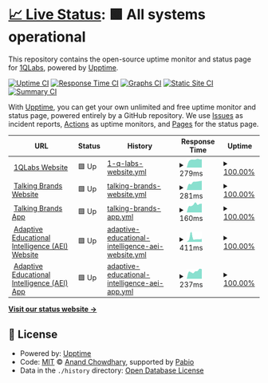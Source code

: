# [📈 Live Status](https://status.1qlabs.ai): <!--live status--> **🟩 All systems operational**

This repository contains the open-source uptime monitor and status page for [1QLabs](https://www.1qlabs.ai), powered by [Upptime](https://github.com/upptime/upptime).

[![Uptime CI](https://github.com/1QLabs/status/workflows/Uptime%20CI/badge.svg)](https://github.com/1QLabs/status/actions?query=workflow%3A%22Uptime+CI%22)
[![Response Time CI](https://github.com/1QLabs/status/workflows/Response%20Time%20CI/badge.svg)](https://github.com/1QLabs/status/actions?query=workflow%3A%22Response+Time+CI%22)
[![Graphs CI](https://github.com/1QLabs/status/workflows/Graphs%20CI/badge.svg)](https://github.com/1QLabs/status/actions?query=workflow%3A%22Graphs+CI%22)
[![Static Site CI](https://github.com/1QLabs/status/workflows/Static%20Site%20CI/badge.svg)](https://github.com/1QLabs/status/actions?query=workflow%3A%22Static+Site+CI%22)
[![Summary CI](https://github.com/1QLabs/status/workflows/Summary%20CI/badge.svg)](https://github.com/1QLabs/status/actions?query=workflow%3A%22Summary+CI%22)

With [Upptime](https://upptime.js.org), you can get your own unlimited and free uptime monitor and status page, powered entirely by a GitHub repository. We use [Issues](https://github.com/1QLabs/status/issues) as incident reports, [Actions](https://github.com/1QLabs/status/actions) as uptime monitors, and [Pages](https://status.1qlabs.ai) for the status page.

<!--start: status pages-->
<!-- This summary is generated by Upptime (https://github.com/upptime/upptime) -->
<!-- Do not edit this manually, your changes will be overwritten -->
<!-- prettier-ignore -->
| URL | Status | History | Response Time | Uptime |
| --- | ------ | ------- | ------------- | ------ |
| <img alt="" src="https://icons.duckduckgo.com/ip3/www.1qlabs.ai.ico" height="13"> [1QLabs Website](https://www.1qlabs.ai) | 🟩 Up | [1-q-labs-website.yml](https://github.com/1QLabs/status/commits/HEAD/history/1-q-labs-website.yml) | <details><summary><img alt="Response time graph" src="./graphs/1-q-labs-website/response-time-week.png" height="20"> 279ms</summary><br><a href="https://status.1qlabs.ai/history/1-q-labs-website"><img alt="Response time 283" src="https://img.shields.io/endpoint?url=https%3A%2F%2Fraw.githubusercontent.com%2F1QLabs%2Fstatus%2FHEAD%2Fapi%2F1-q-labs-website%2Fresponse-time.json"></a><br><a href="https://status.1qlabs.ai/history/1-q-labs-website"><img alt="24-hour response time 258" src="https://img.shields.io/endpoint?url=https%3A%2F%2Fraw.githubusercontent.com%2F1QLabs%2Fstatus%2FHEAD%2Fapi%2F1-q-labs-website%2Fresponse-time-day.json"></a><br><a href="https://status.1qlabs.ai/history/1-q-labs-website"><img alt="7-day response time 279" src="https://img.shields.io/endpoint?url=https%3A%2F%2Fraw.githubusercontent.com%2F1QLabs%2Fstatus%2FHEAD%2Fapi%2F1-q-labs-website%2Fresponse-time-week.json"></a><br><a href="https://status.1qlabs.ai/history/1-q-labs-website"><img alt="30-day response time 267" src="https://img.shields.io/endpoint?url=https%3A%2F%2Fraw.githubusercontent.com%2F1QLabs%2Fstatus%2FHEAD%2Fapi%2F1-q-labs-website%2Fresponse-time-month.json"></a><br><a href="https://status.1qlabs.ai/history/1-q-labs-website"><img alt="1-year response time 283" src="https://img.shields.io/endpoint?url=https%3A%2F%2Fraw.githubusercontent.com%2F1QLabs%2Fstatus%2FHEAD%2Fapi%2F1-q-labs-website%2Fresponse-time-year.json"></a></details> | <details><summary><a href="https://status.1qlabs.ai/history/1-q-labs-website">100.00%</a></summary><a href="https://status.1qlabs.ai/history/1-q-labs-website"><img alt="All-time uptime 100.00%" src="https://img.shields.io/endpoint?url=https%3A%2F%2Fraw.githubusercontent.com%2F1QLabs%2Fstatus%2FHEAD%2Fapi%2F1-q-labs-website%2Fuptime.json"></a><br><a href="https://status.1qlabs.ai/history/1-q-labs-website"><img alt="24-hour uptime 100.00%" src="https://img.shields.io/endpoint?url=https%3A%2F%2Fraw.githubusercontent.com%2F1QLabs%2Fstatus%2FHEAD%2Fapi%2F1-q-labs-website%2Fuptime-day.json"></a><br><a href="https://status.1qlabs.ai/history/1-q-labs-website"><img alt="7-day uptime 100.00%" src="https://img.shields.io/endpoint?url=https%3A%2F%2Fraw.githubusercontent.com%2F1QLabs%2Fstatus%2FHEAD%2Fapi%2F1-q-labs-website%2Fuptime-week.json"></a><br><a href="https://status.1qlabs.ai/history/1-q-labs-website"><img alt="30-day uptime 100.00%" src="https://img.shields.io/endpoint?url=https%3A%2F%2Fraw.githubusercontent.com%2F1QLabs%2Fstatus%2FHEAD%2Fapi%2F1-q-labs-website%2Fuptime-month.json"></a><br><a href="https://status.1qlabs.ai/history/1-q-labs-website"><img alt="1-year uptime 100.00%" src="https://img.shields.io/endpoint?url=https%3A%2F%2Fraw.githubusercontent.com%2F1QLabs%2Fstatus%2FHEAD%2Fapi%2F1-q-labs-website%2Fuptime-year.json"></a></details>
| <img alt="" src="https://icons.duckduckgo.com/ip3/www.talkingbrands.ai.ico" height="13"> [Talking Brands Website](https://www.talkingbrands.ai) | 🟩 Up | [talking-brands-website.yml](https://github.com/1QLabs/status/commits/HEAD/history/talking-brands-website.yml) | <details><summary><img alt="Response time graph" src="./graphs/talking-brands-website/response-time-week.png" height="20"> 281ms</summary><br><a href="https://status.1qlabs.ai/history/talking-brands-website"><img alt="Response time 250" src="https://img.shields.io/endpoint?url=https%3A%2F%2Fraw.githubusercontent.com%2F1QLabs%2Fstatus%2FHEAD%2Fapi%2Ftalking-brands-website%2Fresponse-time.json"></a><br><a href="https://status.1qlabs.ai/history/talking-brands-website"><img alt="24-hour response time 281" src="https://img.shields.io/endpoint?url=https%3A%2F%2Fraw.githubusercontent.com%2F1QLabs%2Fstatus%2FHEAD%2Fapi%2Ftalking-brands-website%2Fresponse-time-day.json"></a><br><a href="https://status.1qlabs.ai/history/talking-brands-website"><img alt="7-day response time 281" src="https://img.shields.io/endpoint?url=https%3A%2F%2Fraw.githubusercontent.com%2F1QLabs%2Fstatus%2FHEAD%2Fapi%2Ftalking-brands-website%2Fresponse-time-week.json"></a><br><a href="https://status.1qlabs.ai/history/talking-brands-website"><img alt="30-day response time 247" src="https://img.shields.io/endpoint?url=https%3A%2F%2Fraw.githubusercontent.com%2F1QLabs%2Fstatus%2FHEAD%2Fapi%2Ftalking-brands-website%2Fresponse-time-month.json"></a><br><a href="https://status.1qlabs.ai/history/talking-brands-website"><img alt="1-year response time 250" src="https://img.shields.io/endpoint?url=https%3A%2F%2Fraw.githubusercontent.com%2F1QLabs%2Fstatus%2FHEAD%2Fapi%2Ftalking-brands-website%2Fresponse-time-year.json"></a></details> | <details><summary><a href="https://status.1qlabs.ai/history/talking-brands-website">100.00%</a></summary><a href="https://status.1qlabs.ai/history/talking-brands-website"><img alt="All-time uptime 100.00%" src="https://img.shields.io/endpoint?url=https%3A%2F%2Fraw.githubusercontent.com%2F1QLabs%2Fstatus%2FHEAD%2Fapi%2Ftalking-brands-website%2Fuptime.json"></a><br><a href="https://status.1qlabs.ai/history/talking-brands-website"><img alt="24-hour uptime 100.00%" src="https://img.shields.io/endpoint?url=https%3A%2F%2Fraw.githubusercontent.com%2F1QLabs%2Fstatus%2FHEAD%2Fapi%2Ftalking-brands-website%2Fuptime-day.json"></a><br><a href="https://status.1qlabs.ai/history/talking-brands-website"><img alt="7-day uptime 100.00%" src="https://img.shields.io/endpoint?url=https%3A%2F%2Fraw.githubusercontent.com%2F1QLabs%2Fstatus%2FHEAD%2Fapi%2Ftalking-brands-website%2Fuptime-week.json"></a><br><a href="https://status.1qlabs.ai/history/talking-brands-website"><img alt="30-day uptime 100.00%" src="https://img.shields.io/endpoint?url=https%3A%2F%2Fraw.githubusercontent.com%2F1QLabs%2Fstatus%2FHEAD%2Fapi%2Ftalking-brands-website%2Fuptime-month.json"></a><br><a href="https://status.1qlabs.ai/history/talking-brands-website"><img alt="1-year uptime 100.00%" src="https://img.shields.io/endpoint?url=https%3A%2F%2Fraw.githubusercontent.com%2F1QLabs%2Fstatus%2FHEAD%2Fapi%2Ftalking-brands-website%2Fuptime-year.json"></a></details>
| <img alt="" src="https://icons.duckduckgo.com/ip3/app.talkingbrands.ai.ico" height="13"> [Talking Brands App](https://app.talkingbrands.ai) | 🟩 Up | [talking-brands-app.yml](https://github.com/1QLabs/status/commits/HEAD/history/talking-brands-app.yml) | <details><summary><img alt="Response time graph" src="./graphs/talking-brands-app/response-time-week.png" height="20"> 160ms</summary><br><a href="https://status.1qlabs.ai/history/talking-brands-app"><img alt="Response time 139" src="https://img.shields.io/endpoint?url=https%3A%2F%2Fraw.githubusercontent.com%2F1QLabs%2Fstatus%2FHEAD%2Fapi%2Ftalking-brands-app%2Fresponse-time.json"></a><br><a href="https://status.1qlabs.ai/history/talking-brands-app"><img alt="24-hour response time 154" src="https://img.shields.io/endpoint?url=https%3A%2F%2Fraw.githubusercontent.com%2F1QLabs%2Fstatus%2FHEAD%2Fapi%2Ftalking-brands-app%2Fresponse-time-day.json"></a><br><a href="https://status.1qlabs.ai/history/talking-brands-app"><img alt="7-day response time 160" src="https://img.shields.io/endpoint?url=https%3A%2F%2Fraw.githubusercontent.com%2F1QLabs%2Fstatus%2FHEAD%2Fapi%2Ftalking-brands-app%2Fresponse-time-week.json"></a><br><a href="https://status.1qlabs.ai/history/talking-brands-app"><img alt="30-day response time 147" src="https://img.shields.io/endpoint?url=https%3A%2F%2Fraw.githubusercontent.com%2F1QLabs%2Fstatus%2FHEAD%2Fapi%2Ftalking-brands-app%2Fresponse-time-month.json"></a><br><a href="https://status.1qlabs.ai/history/talking-brands-app"><img alt="1-year response time 139" src="https://img.shields.io/endpoint?url=https%3A%2F%2Fraw.githubusercontent.com%2F1QLabs%2Fstatus%2FHEAD%2Fapi%2Ftalking-brands-app%2Fresponse-time-year.json"></a></details> | <details><summary><a href="https://status.1qlabs.ai/history/talking-brands-app">100.00%</a></summary><a href="https://status.1qlabs.ai/history/talking-brands-app"><img alt="All-time uptime 100.00%" src="https://img.shields.io/endpoint?url=https%3A%2F%2Fraw.githubusercontent.com%2F1QLabs%2Fstatus%2FHEAD%2Fapi%2Ftalking-brands-app%2Fuptime.json"></a><br><a href="https://status.1qlabs.ai/history/talking-brands-app"><img alt="24-hour uptime 100.00%" src="https://img.shields.io/endpoint?url=https%3A%2F%2Fraw.githubusercontent.com%2F1QLabs%2Fstatus%2FHEAD%2Fapi%2Ftalking-brands-app%2Fuptime-day.json"></a><br><a href="https://status.1qlabs.ai/history/talking-brands-app"><img alt="7-day uptime 100.00%" src="https://img.shields.io/endpoint?url=https%3A%2F%2Fraw.githubusercontent.com%2F1QLabs%2Fstatus%2FHEAD%2Fapi%2Ftalking-brands-app%2Fuptime-week.json"></a><br><a href="https://status.1qlabs.ai/history/talking-brands-app"><img alt="30-day uptime 100.00%" src="https://img.shields.io/endpoint?url=https%3A%2F%2Fraw.githubusercontent.com%2F1QLabs%2Fstatus%2FHEAD%2Fapi%2Ftalking-brands-app%2Fuptime-month.json"></a><br><a href="https://status.1qlabs.ai/history/talking-brands-app"><img alt="1-year uptime 100.00%" src="https://img.shields.io/endpoint?url=https%3A%2F%2Fraw.githubusercontent.com%2F1QLabs%2Fstatus%2FHEAD%2Fapi%2Ftalking-brands-app%2Fuptime-year.json"></a></details>
| <img alt="" src="https://icons.duckduckgo.com/ip3/www.thelearning.ai.ico" height="13"> [Adaptive Educational Intelligence (AEI) Website](https://www.thelearning.ai) | 🟩 Up | [adaptive-educational-intelligence-aei-website.yml](https://github.com/1QLabs/status/commits/HEAD/history/adaptive-educational-intelligence-aei-website.yml) | <details><summary><img alt="Response time graph" src="./graphs/adaptive-educational-intelligence-aei-website/response-time-week.png" height="20"> 411ms</summary><br><a href="https://status.1qlabs.ai/history/adaptive-educational-intelligence-aei-website"><img alt="Response time 312" src="https://img.shields.io/endpoint?url=https%3A%2F%2Fraw.githubusercontent.com%2F1QLabs%2Fstatus%2FHEAD%2Fapi%2Fadaptive-educational-intelligence-aei-website%2Fresponse-time.json"></a><br><a href="https://status.1qlabs.ai/history/adaptive-educational-intelligence-aei-website"><img alt="24-hour response time 231" src="https://img.shields.io/endpoint?url=https%3A%2F%2Fraw.githubusercontent.com%2F1QLabs%2Fstatus%2FHEAD%2Fapi%2Fadaptive-educational-intelligence-aei-website%2Fresponse-time-day.json"></a><br><a href="https://status.1qlabs.ai/history/adaptive-educational-intelligence-aei-website"><img alt="7-day response time 411" src="https://img.shields.io/endpoint?url=https%3A%2F%2Fraw.githubusercontent.com%2F1QLabs%2Fstatus%2FHEAD%2Fapi%2Fadaptive-educational-intelligence-aei-website%2Fresponse-time-week.json"></a><br><a href="https://status.1qlabs.ai/history/adaptive-educational-intelligence-aei-website"><img alt="30-day response time 429" src="https://img.shields.io/endpoint?url=https%3A%2F%2Fraw.githubusercontent.com%2F1QLabs%2Fstatus%2FHEAD%2Fapi%2Fadaptive-educational-intelligence-aei-website%2Fresponse-time-month.json"></a><br><a href="https://status.1qlabs.ai/history/adaptive-educational-intelligence-aei-website"><img alt="1-year response time 312" src="https://img.shields.io/endpoint?url=https%3A%2F%2Fraw.githubusercontent.com%2F1QLabs%2Fstatus%2FHEAD%2Fapi%2Fadaptive-educational-intelligence-aei-website%2Fresponse-time-year.json"></a></details> | <details><summary><a href="https://status.1qlabs.ai/history/adaptive-educational-intelligence-aei-website">100.00%</a></summary><a href="https://status.1qlabs.ai/history/adaptive-educational-intelligence-aei-website"><img alt="All-time uptime 100.00%" src="https://img.shields.io/endpoint?url=https%3A%2F%2Fraw.githubusercontent.com%2F1QLabs%2Fstatus%2FHEAD%2Fapi%2Fadaptive-educational-intelligence-aei-website%2Fuptime.json"></a><br><a href="https://status.1qlabs.ai/history/adaptive-educational-intelligence-aei-website"><img alt="24-hour uptime 100.00%" src="https://img.shields.io/endpoint?url=https%3A%2F%2Fraw.githubusercontent.com%2F1QLabs%2Fstatus%2FHEAD%2Fapi%2Fadaptive-educational-intelligence-aei-website%2Fuptime-day.json"></a><br><a href="https://status.1qlabs.ai/history/adaptive-educational-intelligence-aei-website"><img alt="7-day uptime 100.00%" src="https://img.shields.io/endpoint?url=https%3A%2F%2Fraw.githubusercontent.com%2F1QLabs%2Fstatus%2FHEAD%2Fapi%2Fadaptive-educational-intelligence-aei-website%2Fuptime-week.json"></a><br><a href="https://status.1qlabs.ai/history/adaptive-educational-intelligence-aei-website"><img alt="30-day uptime 100.00%" src="https://img.shields.io/endpoint?url=https%3A%2F%2Fraw.githubusercontent.com%2F1QLabs%2Fstatus%2FHEAD%2Fapi%2Fadaptive-educational-intelligence-aei-website%2Fuptime-month.json"></a><br><a href="https://status.1qlabs.ai/history/adaptive-educational-intelligence-aei-website"><img alt="1-year uptime 100.00%" src="https://img.shields.io/endpoint?url=https%3A%2F%2Fraw.githubusercontent.com%2F1QLabs%2Fstatus%2FHEAD%2Fapi%2Fadaptive-educational-intelligence-aei-website%2Fuptime-year.json"></a></details>
| <img alt="" src="https://icons.duckduckgo.com/ip3/app.thelearning.ai.ico" height="13"> [Adaptive Educational Intelligence (AEI) App](https://app.thelearning.ai) | 🟩 Up | [adaptive-educational-intelligence-aei-app.yml](https://github.com/1QLabs/status/commits/HEAD/history/adaptive-educational-intelligence-aei-app.yml) | <details><summary><img alt="Response time graph" src="./graphs/adaptive-educational-intelligence-aei-app/response-time-week.png" height="20"> 237ms</summary><br><a href="https://status.1qlabs.ai/history/adaptive-educational-intelligence-aei-app"><img alt="Response time 234" src="https://img.shields.io/endpoint?url=https%3A%2F%2Fraw.githubusercontent.com%2F1QLabs%2Fstatus%2FHEAD%2Fapi%2Fadaptive-educational-intelligence-aei-app%2Fresponse-time.json"></a><br><a href="https://status.1qlabs.ai/history/adaptive-educational-intelligence-aei-app"><img alt="24-hour response time 270" src="https://img.shields.io/endpoint?url=https%3A%2F%2Fraw.githubusercontent.com%2F1QLabs%2Fstatus%2FHEAD%2Fapi%2Fadaptive-educational-intelligence-aei-app%2Fresponse-time-day.json"></a><br><a href="https://status.1qlabs.ai/history/adaptive-educational-intelligence-aei-app"><img alt="7-day response time 237" src="https://img.shields.io/endpoint?url=https%3A%2F%2Fraw.githubusercontent.com%2F1QLabs%2Fstatus%2FHEAD%2Fapi%2Fadaptive-educational-intelligence-aei-app%2Fresponse-time-week.json"></a><br><a href="https://status.1qlabs.ai/history/adaptive-educational-intelligence-aei-app"><img alt="30-day response time 242" src="https://img.shields.io/endpoint?url=https%3A%2F%2Fraw.githubusercontent.com%2F1QLabs%2Fstatus%2FHEAD%2Fapi%2Fadaptive-educational-intelligence-aei-app%2Fresponse-time-month.json"></a><br><a href="https://status.1qlabs.ai/history/adaptive-educational-intelligence-aei-app"><img alt="1-year response time 234" src="https://img.shields.io/endpoint?url=https%3A%2F%2Fraw.githubusercontent.com%2F1QLabs%2Fstatus%2FHEAD%2Fapi%2Fadaptive-educational-intelligence-aei-app%2Fresponse-time-year.json"></a></details> | <details><summary><a href="https://status.1qlabs.ai/history/adaptive-educational-intelligence-aei-app">100.00%</a></summary><a href="https://status.1qlabs.ai/history/adaptive-educational-intelligence-aei-app"><img alt="All-time uptime 100.00%" src="https://img.shields.io/endpoint?url=https%3A%2F%2Fraw.githubusercontent.com%2F1QLabs%2Fstatus%2FHEAD%2Fapi%2Fadaptive-educational-intelligence-aei-app%2Fuptime.json"></a><br><a href="https://status.1qlabs.ai/history/adaptive-educational-intelligence-aei-app"><img alt="24-hour uptime 100.00%" src="https://img.shields.io/endpoint?url=https%3A%2F%2Fraw.githubusercontent.com%2F1QLabs%2Fstatus%2FHEAD%2Fapi%2Fadaptive-educational-intelligence-aei-app%2Fuptime-day.json"></a><br><a href="https://status.1qlabs.ai/history/adaptive-educational-intelligence-aei-app"><img alt="7-day uptime 100.00%" src="https://img.shields.io/endpoint?url=https%3A%2F%2Fraw.githubusercontent.com%2F1QLabs%2Fstatus%2FHEAD%2Fapi%2Fadaptive-educational-intelligence-aei-app%2Fuptime-week.json"></a><br><a href="https://status.1qlabs.ai/history/adaptive-educational-intelligence-aei-app"><img alt="30-day uptime 100.00%" src="https://img.shields.io/endpoint?url=https%3A%2F%2Fraw.githubusercontent.com%2F1QLabs%2Fstatus%2FHEAD%2Fapi%2Fadaptive-educational-intelligence-aei-app%2Fuptime-month.json"></a><br><a href="https://status.1qlabs.ai/history/adaptive-educational-intelligence-aei-app"><img alt="1-year uptime 100.00%" src="https://img.shields.io/endpoint?url=https%3A%2F%2Fraw.githubusercontent.com%2F1QLabs%2Fstatus%2FHEAD%2Fapi%2Fadaptive-educational-intelligence-aei-app%2Fuptime-year.json"></a></details>

<!--end: status pages-->

[**Visit our status website →**](https://status.1qlabs.ai)

## 📄 License

- Powered by: [Upptime](https://github.com/upptime/upptime)
- Code: [MIT](./LICENSE) © [Anand Chowdhary](https://anandchowdhary.com), supported by [Pabio](https://pabio.com)
- Data in the `./history` directory: [Open Database License](https://opendatacommons.org/licenses/odbl/1-0/)
